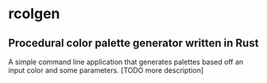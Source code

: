 # rcolgen
## Procedural color palette generator written in Rust

A simple command line application that generates palettes based off an input color and some parameters.
[TODO more description]
